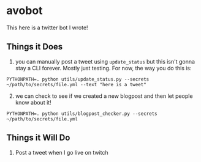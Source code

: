# avobot
This here is a twitter bot I wrote!

## Things it Does
1. you can manually post a tweet using `update_status`
but this isn't gonna stay a CLI forever. Mostly just testing. For now,
the way you do this is:
```
PYTHONPATH=. python utils/update_status.py --secrets ~/path/to/secrets/file.yml --text "here is a tweet"
```

2. we can check to see if we created a new blogpost and then
let people know about it!
```
PYTHONPATH=. python utils/blogpost_checker.py --secrets ~/path/to/secrets/file.yml
```

## Things it Will Do
1. Post a tweet when I go live on twitch
